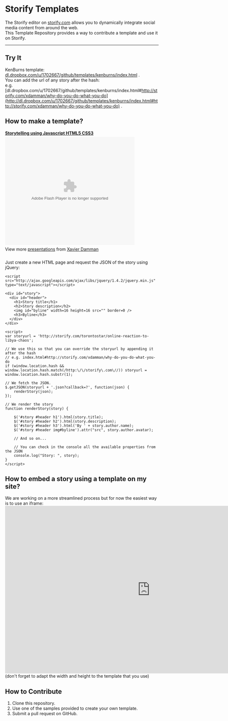 # Storify Templates

The Storify editor on [storify.com](http://storify.com) allows you to dynamically integrate social media content from around the web.  
This Template Repository provides a way to contribute a template and use it on Storify.

---------------------

## Try It
KenBurns template: [dl.dropbox.com/u/1702667/github/templates/kenburns/index.html](http://dl.dropbox.com/u/1702667/github/templates/kenburns/index.html) .  
You can add the url of any story after the hash:  
e.g. [dl.dropbox.com/u/1702667/github/templates/kenburns/index.html#http://storify.com/xdamman/why-do-you-do-what-you-do](http://dl.dropbox.com/u/1702667/github/templates/kenburns/index.html#http://storify.com/xdamman/why-do-you-do-what-you-do) .

## How to make a template?

<div style="width:425px" id="__ss_7319023"> <strong style="display:block;margin:12px 0 4px"><a href="http://www.slideshare.net/xdamman/storytelling-using-javascript-html5-css3" title="Storytelling using Javascript HTML5 CSS3">Storytelling using Javascript HTML5 CSS3</a></strong> <object id="__sse7319023" width="425" height="355"> <param name="movie" value="http://static.slidesharecdn.com/swf/ssplayer2.swf?doc=html5-110319152327-phpapp01&stripped_title=storytelling-using-javascript-html5-css3&userName=xdamman" /> <param name="allowFullScreen" value="true"/> <param name="allowScriptAccess" value="always"/> <embed name="__sse7319023" src="http://static.slidesharecdn.com/swf/ssplayer2.swf?doc=html5-110319152327-phpapp01&stripped_title=storytelling-using-javascript-html5-css3&userName=xdamman" type="application/x-shockwave-flash" allowscriptaccess="always" allowfullscreen="true" width="425" height="355"></embed> </object> <div style="padding:5px 0 12px"> View more <a href="http://www.slideshare.net/">presentations</a> from <a href="http://www.slideshare.net/xdamman">Xavier Damman</a> </div> </div>

Just create a new HTML page and request the JSON of the story using jQuery:

    <script src="http://ajax.googleapis.com/ajax/libs/jquery/1.4.2/jquery.min.js" type="text/javascript"></script>
  
    <div id="story">
      <div id="header">
        <h1>Story title</h1>
        <h2>Story description</h2>
        <img id="byline" width=16 height=16 src="" border=0 />
        <h3>Byline</h3>
      </div>
    </div>
  
    <script>
    var storyurl = 'http://storify.com/torontostar/online-reaction-to-libya-chaos';
    
    // We use this so that you can override the storyurl by appending it after the hash
    // e.g. index.html#http://storify.com/xdamman/why-do-you-do-what-you-do
    if (window.location.hash && window.location.hash.match(/http:\/\/storify\.com\//)) storyurl = window.location.hash.substr(1);

    // We fetch the JSON. 
    $.getJSON(storyurl + '.json?callback=?', function(json) {
    	renderStory(json);
    });

    // We render the story
    function renderStory(story) {

    	$('#story #header h1').html(story.title);
    	$('#story #header h2').html(story.description);
    	$('#story #header h3').html('By ' + story.author.name);
    	$('#story #header img#byline').attr("src", story.author.avatar);
  
    	// And so on...

    	// You can check in the console all the available properties from the JSON
    	console.log("Story: ", story);
  	}
    </script>

## How to embed a story using a template on my site?

We are working on a more streamlined process but for now the easiest way is to use an iframe:
    <iframe src="http://dl.dropbox.com/u/1702667/sites/kenburns/index.html#http://storify.com/xdamman/why-do-you-do-what-you-do" width=950 height=550 frameborder=no></iframe>
(don't forget to adapt the width and height to the template that you use)

## How to Contribute

1. Clone this repository.
1. Use one of the samples provided to create your own template.
1. Submit a pull request on GitHub.

